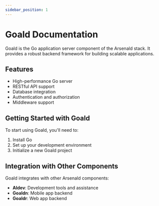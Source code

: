 ```yaml
---
sidebar_position: 1
---
```


# Goald Documentation

Goald is the Go application server component of the Arsenald stack. It provides a robust backend framework for building scalable applications.

## Features

- High-performance Go server
- RESTful API support
- Database integration
- Authentication and authorization
- Middleware support

## Getting Started with Goald

To start using Goald, you'll need to:

1. Install Go
2. Set up your development environment
3. Initialize a new Goald project

## Integration with Other Components

Goald integrates with other Arsenald components:

- **Aldev**: Development tools and assistance
- **Goaldn**: Mobile app backend
- **Goaldr**: Web app backend